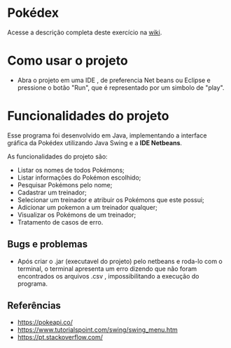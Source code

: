 # Pokédex

Acesse a descrição completa deste exercício na [wiki](https://gitlab.com/oofga/eps/eps_2018_2/ep2/wikis/home).

# Como usar o projeto

* Abra o projeto em uma IDE , de preferencia Net beans ou Eclipse e pressione o botão "Run", que é representado por um simbolo de "play".




# Funcionalidades do projeto

Esse programa foi desenvolvido em Java, implementando a interface gráfica da Pokédex utilizando Java Swing e a **IDE Netbeans**.

As funcionalidades do projeto são:

* Listar os nomes de todos Pokémons;
* Listar informações do Pokémon escolhido;
* Pesquisar Pokémons pelo nome;
* Cadastrar um treinador;
* Selecionar um treinador e atribuir os Pokémons que este possui;
* Adicionar um pokemon a um treinador qualquer;
* Visualizar os Pokémons de um treinador;
* Tratamento de casos de erro.





## Bugs e problemas

* Após criar o .jar (executavel do projeto) pelo netbeans e roda-lo com o terminal, o terminal apresenta um erro dizendo que não foram encontrados os arquivos .csv , impossibilitando a execução do programa.

## Referências

* https://pokeapi.co/
* https://www.tutorialspoint.com/swing/swing_menu.htm
* https://pt.stackoverflow.com/


